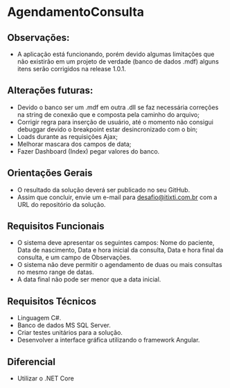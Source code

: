 # AgendamentoConsulta

## Observações:
* A aplicação está funcionando, porém devido algumas limitações que não existirão em um projeto de verdade (banco de dados .mdf) alguns itens serão corrigidos na release 1.0.1.

## Alterações futuras:
* Devido o banco ser um .mdf em outra .dll se faz necessária correções na string de conexão que e composta pela caminho do arquivo; 
* Corrigir regra para inserção de usuário, até o momento não consigui debuggar devido o breakpoint estar desincronizado com o bin;
* Loads durante as requisições Ajax;
* Melhorar mascara dos campos de data;
* Fazer Dashboard (Index) pegar valores do banco.


## Orientações Gerais
* O resultado da solução deverá ser publicado no seu GitHub.
* Assim que concluir, envie um e-mail para desafio@itixti.com.br com a URL do repositório da solução.

## Requisitos Funcionais
* O sistema deve apresentar os seguintes campos: Nome do paciente, Data de nascimento, Data e hora inicial da consulta, Data e hora final da consulta, e um campo de Observações.
* O sistema não deve permitir o agendamento de duas ou mais consultas no mesmo range de datas.
* A data final não pode ser menor que a data inicial.

## Requisitos Técnicos
* Linguagem C#.
* Banco de dados MS SQL Server.
* Criar testes unitários para a solução.
* Desenvolver a interface gráfica utilizando o framework Angular.

## Diferencial
* Utilizar o .NET Core
